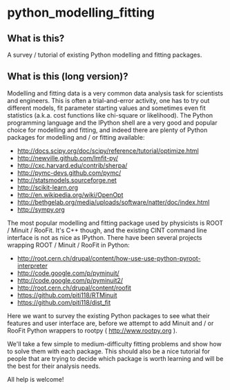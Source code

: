 python_modelling_fitting
========================

What is this?
-------------

A survey / tutorial of existing Python modelling and fitting packages.

What is this (long version)?
----------------------------

Modelling and fitting data is a very common data analysis task for scientists and engineers.
This is often a trial-and-error activity, one has to try out different models, fit parameter
starting values and sometimes even fit statistics (a.k.a. cost functions like chi-square or
likelihood).
The Python programming language and the IPython shell are a very good and popular
choice for modelling and fitting, and indeed there are plenty of Python packages for modelling
and / or fitting available:

* http://docs.scipy.org/doc/scipy/reference/tutorial/optimize.html
* http://newville.github.com/lmfit-py/
* http://cxc.harvard.edu/contrib/sherpa/
* http://pymc-devs.github.com/pymc/
* http://statsmodels.sourceforge.net
* http://scikit-learn.org
* http://en.wikipedia.org/wiki/OpenOpt
* http://bethgelab.org/media/uploads/software/natter/doc/index.html
* http://sympy.org

The most popular modelling and fitting package used by physicists is ROOT / Minuit / RooFit.
It's C++ though, and the existing CINT command line interface is not as nice as IPython.
There have been several projects wrapping ROOT / Minuit / RooFit in Python:

* http://root.cern.ch/drupal/content/how-use-use-python-pyroot-interpreter
* http://code.google.com/p/pyminuit/
* http://code.google.com/p/pyminuit2/
* http://root.cern.ch/drupal/content/roofit
* https://github.com/piti118/RTMinuit
* https://github.com/piti118/dist_fit

Here we want to survey the existing Python packages to see what their features and user interface are,
before we attempt to add Minuit and / or RooFit Python wrappers to rootpy ( http://www.rootpy.org ).

We'll take a few simple to medium-difficulty fitting problems and show how to solve them with each package.
This should also be a nice tutorial for people that are trying to decide which package is worth learning
and will be the best for their analysis needs.

All help is welcome!

